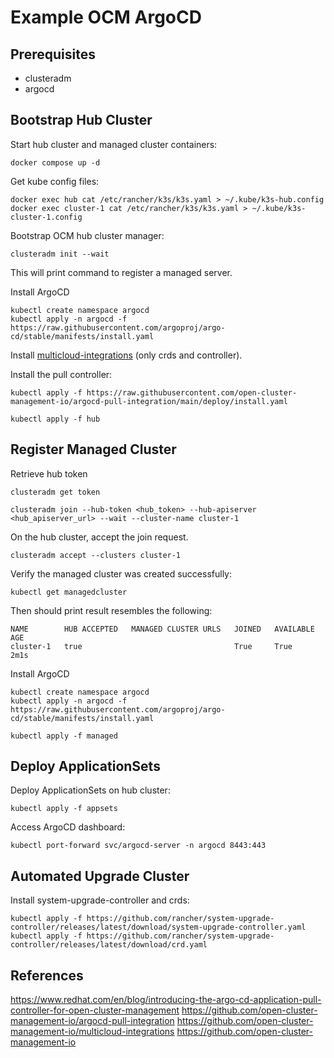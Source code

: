 # Example OCM ArgoCD

## Prerequisites

- clusteradm
- argocd

## Bootstrap Hub Cluster

Start hub cluster and managed cluster containers:
```
docker compose up -d
```

Get kube config files:
```
docker exec hub cat /etc/rancher/k3s/k3s.yaml > ~/.kube/k3s-hub.config
docker exec cluster-1 cat /etc/rancher/k3s/k3s.yaml > ~/.kube/k3s-cluster-1.config
```

Bootstrap OCM hub cluster manager:
```
clusteradm init --wait
```
This will print command to register a managed server.

Install ArgoCD

```
kubectl create namespace argocd
kubectl apply -n argocd -f https://raw.githubusercontent.com/argoproj/argo-cd/stable/manifests/install.yaml
```

Install [multicloud-integrations](https://github.com/open-cluster-management-io/multicloud-integrations?tab=readme-ov-file#quick-start) (only crds and controller).


Install the pull controller:
```
kubectl apply -f https://raw.githubusercontent.com/open-cluster-management-io/argocd-pull-integration/main/deploy/install.yaml
```

```
kubectl apply -f hub
```

## Register Managed Cluster

Retrieve hub token
```
clusteradm get token
```

```
clusteradm join --hub-token <hub_token> --hub-apiserver <hub_apiserver_url> --wait --cluster-name cluster-1
```

On the hub cluster, accept the join request.
```
clusteradm accept --clusters cluster-1
```

Verify the managed cluster was created successfully:
```
kubectl get managedcluster
```
Then should print result resembles the following:
```
NAME        HUB ACCEPTED   MANAGED CLUSTER URLS   JOINED   AVAILABLE   AGE
cluster-1   true                                  True     True        2m1s
```

Install ArgoCD

```
kubectl create namespace argocd
kubectl apply -n argocd -f https://raw.githubusercontent.com/argoproj/argo-cd/stable/manifests/install.yaml
```

```
kubectl apply -f managed
```

## Deploy ApplicationSets

Deploy ApplicationSets on hub cluster:

```
kubectl apply -f appsets
```

Access ArgoCD dashboard:

```
kubectl port-forward svc/argocd-server -n argocd 8443:443
```

## Automated Upgrade Cluster

Install system-upgrade-controller and crds:
```
kubectl apply -f https://github.com/rancher/system-upgrade-controller/releases/latest/download/system-upgrade-controller.yaml
kubectl apply -f https://github.com/rancher/system-upgrade-controller/releases/latest/download/crd.yaml
```

## References

https://www.redhat.com/en/blog/introducing-the-argo-cd-application-pull-controller-for-open-cluster-management
https://github.com/open-cluster-management-io/argocd-pull-integration
https://github.com/open-cluster-management-io/multicloud-integrations
https://github.com/open-cluster-management-io
